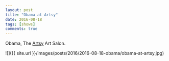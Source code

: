 ```yaml
---
layout: post
title: "Obama at Artsy"
date: 2016-08-18
tags: [shows]
comments: true
---
```

Obama, The [Artsy](https://www.artsy.net) Art Salon.

![]({{ site.url }}/images/posts/2016/2016-08-18-obama/obama-at-artsy.jpg)

